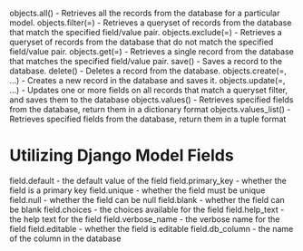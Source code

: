 objects.all() - Retrieves all the records from the database for a particular model.
objects.filter(<fieldname>=<value>) - Retrieves a queryset of records from the database that match the specified field/value pair.
objects.exclude(<fieldname>=<value>) - Retrieves a queryset of records from the database that do not match the specified field/value pair.
objects.get(<fieldname>=<value>) - Retrieves a single record from the database that matches the specified field/value pair.
save() - Saves a record to the database.
delete() - Deletes a record from the database.
objects.create(<fieldname>=<value>, ...) - Creates a new record in the database and saves it.
objects.update(<fieldname>=<value>, ...) - Updates one or more fields on all records that match a queryset filter, and saves them to the database
objects.values() - Retrieves specified fields from the database, return them in a dictionary format
objects.values_list() - Retrieves specified fields from the database, return them in a tuple format


# Utilizing Django Model Fields

field.default - the default value of the field
field.primary_key - whether the field is a primary key
field.unique - whether the field must be unique
field.null - whether the field can be null
field.blank - whether the field can be blank
field.choices - the choices available for the field
field.help_text - the help text for the field
field.verbose_name - the verbose name for the field
field.editable - whether the field is editable
field.db_column - the name of the column in the database
